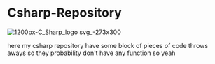 # Csharp-Repository

![1200px-C_Sharp_logo svg_-273x300](https://user-images.githubusercontent.com/121799798/222108792-55b1ffb7-bc2c-4649-8646-9153c0d674dc.png)

here my csharp repository have some block of pieces of code throws aways 
so they probability don't have any function so yeah
